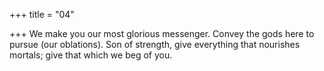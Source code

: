 +++
title = "04"

+++
We make you our most glorious messenger. Convey the gods here to  pursue (our oblations).
Son of strength, give everything that nourishes mortals; give that which  we beg of you.